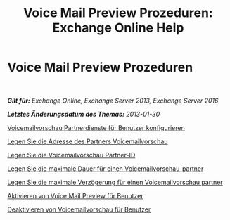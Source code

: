 ﻿---
title: 'Voice Mail Preview Prozeduren: Exchange Online Help'
TOCTitle: Voice Mail Preview Prozeduren
ms:assetid: 3154be11-1a9d-4e51-a2d0-592ddbcca7b1
ms:mtpsurl: https://technet.microsoft.com/de-de/library/JJ938009(v=EXCHG.150)
ms:contentKeyID: 52062683
ms.date: 05/23/2018
mtps_version: v=EXCHG.150
ms.translationtype: MT
---

# Voice Mail Preview Prozeduren

 

_**Gilt für:** Exchange Online, Exchange Server 2013, Exchange Server 2016_

_**Letztes Änderungsdatum des Themas:** 2013-01-30_

[Voicemailvorschau Partnerdienste für Benutzer konfigurieren](https://review.docs.microsoft.com/de-de/exchange/voice-mail-unified-messaging/set-up-client-voice-mail-features/configure-voice-mail-preview-partner-services)

[Legen Sie die Adresse des Partners Voicemailvorschau](https://review.docs.microsoft.com/de-de/exchange/voice-mail-unified-messaging/set-up-client-voice-mail-features/set-the-voice-mail-preview-partner-address)

[Legen Sie die Voicemailvorschau Partner-ID](https://review.docs.microsoft.com/de-de/exchange/voice-mail-unified-messaging/set-up-client-voice-mail-features/set-the-voice-mail-preview-partner-id)

[Legen Sie die maximale Dauer für einen Voicemailvorschau-partner](https://review.docs.microsoft.com/de-de/exchange/voice-mail-unified-messaging/set-up-client-voice-mail-features/set-the-maximum-message-duration-for-a-voice-mail-preview-partner)

[Legen Sie die maximale Verzögerung für einen Voicemailvorschau partner](https://review.docs.microsoft.com/de-de/exchange/voice-mail-unified-messaging/set-up-client-voice-mail-features/set-the-maximum-delivery-delay-for-a-voice-mail-preview-partner)

[Aktivieren von Voice Mail Preview für Benutzer](https://review.docs.microsoft.com/de-de/exchange/voice-mail-unified-messaging/set-up-client-voice-mail-features/enable-voice-mail-preview)

[Deaktivieren von Voicemailvorschau für Benutzer](https://review.docs.microsoft.com/de-de/exchange/voice-mail-unified-messaging/set-up-client-voice-mail-features/disable-voice-mail-preview)

